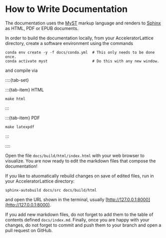 # How to Write Documentation

The documentation uses the [MyST](https://mystmd.org/) markup language and renders to [Sphinx](https://www.sphinx-doc.org) as HTML, PDF or EPUB documents.

In order to build the documentation locally, from your AcceleratorLattice directory, 
create a software environment using the commands
```{code} bash
conda env create -y -f docs/conda.yml  # This only needs to be done once.
conda activate myst                    # Do this with any new window.
```

and compile via

::::{tab-set}

:::{tab-item} HTML
```{code} bash
make html
```
:::

:::{tab-item} PDF
```{code} bash
make latexpdf
```
:::

::::

Open the file `docs/build/html/index.html` with your web browser to visualize.
You are now ready to edit the markdown files that compose the documentation!

If you like to atuomatically rebuild changes on save of edited files, 
run in your AcceleratorLattice directory:
```{code} bash
sphinx-autobuild docs/src docs/build/html
```
and open the URL shown in the terminal, usually [http://127.0.0.1:8000](http://127.0.0.1:8000).

If you add new markdown files, do not forget to add them to the table of contents defined `docs/index.md`.
Finally, once you are happy with your changes, do not forget to commit and push them to your branch and open a pull request on GitHub.
